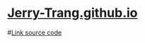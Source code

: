 # [Jerry-Trang.github.io](https://jerry-trang.github.io/)
#[Link source code](https://github.com/Jerry-Trang/Jerry-Trang.github.io)
